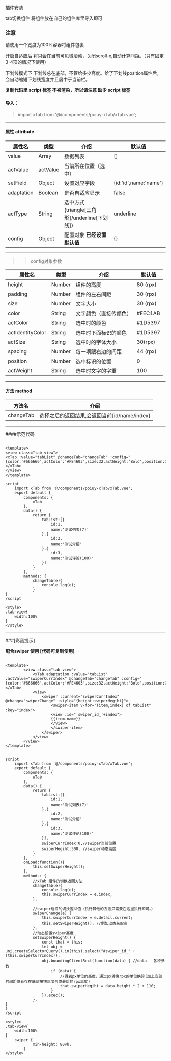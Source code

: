 

插件安装
	
tab切换组件 将组件放在自己的组件库里导入即可

### 注意

请使用一个宽度为100%容器将组件包裹

开启自适应后 将只会在当前可见域滚动，关闭scroll-x,自动计算间距。（只有固定3-4项的情况下使用）

下划线模式下 下划线总在底部，不管给多少高度。给了下划线position属性后，会自动缩短下划线宽度并且居中于当前栏。

**复制代码里  script 标签 不被渲染，所以请注意 缺少 script 标签**
	
#### 导入：  
> import xTab from '@/components/poiuy-xTab/xTab.vue';

-------------------------------------   

#### 属性 attribute

| 属性名            | 类型     | 介绍          | 默认值              |
|----------------|--------|-------------|------------------|
| value         | Array  | 数据列表      | \[\]             |
| actValue | actValue | 当前所在位置（选中）   |                 |
| setField       | Object | 设置对应字段 | {id:'id',name:'name'}                |
| adaptation        | Boolean | 是否自适应显示     | false         |
| actType        | String  |选中方式(triangle[三角形]/underline[下划线])    | underline |
| config        | Object  | 配置对象 **已经设置默认值**   | {} |

------------------------------------- 

>>config对象参数

| 属性名            | 类型     | 介绍          | 默认值              |
|----------------|--------|-------------|------------------|
| height         | Number  | 组件的高度      | 80 (rpx)           |
| padding | Number | 组件的左右间距   | 30 (rpx)                |
| size       | Number | 文字大小 | 30 (rpx)             |
| color        | String | 文字颜色（直接传颜色）     | #FEC1AB         |
| actColor        | String  | 选中时的颜色    | #1D5397 |
| actIdentityColor        | String  | 选中时下面标识的颜色    | #1D5397 |
| actSize        | String  | 选中时的字体大小    | 30(rpx) |
| spacing        | Number  | 每一项跟右边的间距    | 44 (rpx) |
| position        | Number  | 选中标识的位置    | 0 |
| actWeight        | String  | 选中时文字的字重    | 100 |

------------------------------------- 

#### 方法 method

| 方法名    | 介绍                     |
|--------|------------------------|
| changeTab | 选择之后的返回结果,会返回当前[id/name/index]      |

-------------------------------------

####示范代码

```

<template>
<view class="tab-view">
<xTab :value="tabList" @changeTab="changeTab" :config="{color:'#666666',actColor:'#FE4603',size:32,actWeight:'Bold',position:0}"></xTab>
</view>
</template>

script
	import xTab from '@/components/poiuy-xTab/xTab.vue';
	export default {
		components: {
			xTab
		},
		data() {
			return {
				tabList:[{
					id:1,
					name:'测试列表(7)'
				},{
					id:2,
					name:'测试介绍'
				},{
					id:3,
					name:'测试评论(100)'
				}]
			}
		},
		methods: {
			changeTab(e){
				console.log(e);
			}
}
/script

<style>
.tab-view{
	width:100%
}
</style>

```

-------------------------------------

###[彩蛋提示]

**配合swiper 使用 [代码可复制使用]**

```

<template>
		<view class="tab-view">
			<xTab adaptation :value="tabList" :actValue="swiperCurrIndex" @changeTab="changeTab" :config="{color:'#666666',actColor:'#FE4603',size:32,actWeight:'Bold',position:0}"></xTab>
			<view>
				<swiper :current="swiperCurrIndex" @change="swiperChange" :style="{height:swiperHegiht}">
					<swiper-item v-for="(item,index) of tabList" :key="index">
					<view :id="'swiper_id_'+index">
					{{item.name}}
					</view>
					</swiper-item>
				</swiper>
			</view>
		</view>
</template>


script
	import xTab from '@/components/poiuy-xTab/xTab.vue';
	export default {
		components: {
			xTab
		},
		data() {
			return {
				tabList:[{
					id:1,
					name:'测试列表(7)'
				},{
					id:2,
					name:'测试介绍'
				},{
					id:3,
					name:'测试评论(100)'
				}],
				swiperCurrIndex:0,//swiper当前位置
				swiperHegiht:300, //swiper动态高度
			}
		},
		onLoad:function(){
			this.setSwiperHeight();
		},
		methods: {
			//xTab 组件的切换返回方法
			changeTab(e){
				console.log(e);
				this.swiperCurrIndex = e.index;
			},

			//swiper组件的切换返回值（执行其他的方法只需要在这里执行即可。）
			swiperChange(e) {
				this.swiperCurrIndex = e.detail.current;
				this.setSwiperHeight(); //例如动态获取高
			},
			//动态设置swiper高度
			setSwiperHeight() {
				const that = this;
				let obj = uni.createSelectorQuery().in(this).select("#swiper_id_" + (this.swiperCurrIndex));
				obj.boundingClientRect(function(data) { //data - 各种参数
					if (data) {
						//得到px单位的高度，通过px转换rpx的单位换算(加上底部的间距或者存在底部按钮高度合成最后的rpx高度)
						that.swiperHegiht = data.height * 2 + 110; 
					}
				}).exec();
			},
}
}
/script

<style>
.tab-view{
	width:100%
}
	swiper {
			min-height: 80vh;
		}
</style>

```
 
	



	
